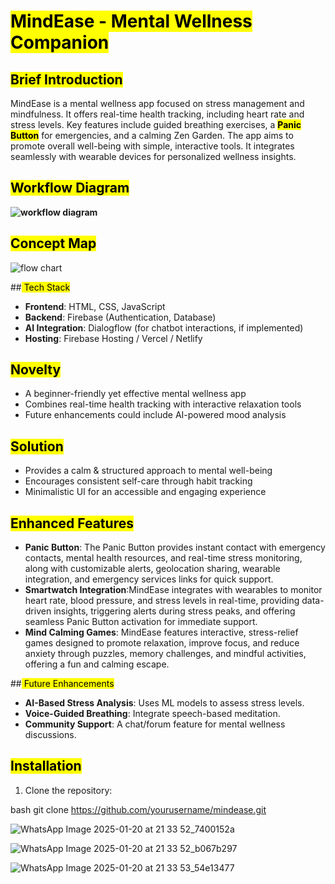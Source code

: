 # <mark>MindEase - Mental Wellness Companion</mark>

## <mark>Brief Introduction</mark>
MindEase is a mental wellness app focused on stress management and mindfulness. It offers real-time health tracking, including heart rate and stress levels. Key features include guided breathing exercises, a <mark>**Panic Button**</mark> for emergencies, and a calming Zen Garden. The app aims to promote overall well-being with simple, interactive tools. It integrates seamlessly with wearable devices for personalized wellness insights.

## <mark>Workflow Diagram</mark>
**![workflow diagram](https://github.com/user-attachments/assets/d13415f7-292d-498e-a189-c7f6998365c2)**

## <mark>Concept Map</mark>
![flow chart](https://github.com/user-attachments/assets/962ab38e-4a79-412d-b821-ab60ac1afff4)


##<mark> Tech Stack</mark>
- **Frontend**: HTML, CSS, JavaScript
- **Backend**: Firebase (Authentication, Database)
- **AI Integration**: Dialogflow (for chatbot interactions, if implemented)
- **Hosting**: Firebase Hosting / Vercel / Netlify

## <mark>Novelty</mark>
- A beginner-friendly yet effective mental wellness app
- Combines real-time health tracking with interactive relaxation tools
- Future enhancements could include AI-powered mood analysis

## <mark>Solution</mark>
- Provides a calm & structured approach to mental well-being
- Encourages consistent self-care through habit tracking
- Minimalistic UI for an accessible and engaging experience

## <mark>Enhanced Features</mark>
- **Panic Button**: The Panic Button provides instant contact with emergency contacts, mental health resources, and real-time stress monitoring, along with customizable alerts, geolocation sharing, wearable integration, and emergency services links for quick support.
- **Smartwatch Integration**:MindEase integrates with wearables to monitor heart rate, blood pressure, and stress levels in real-time, providing data-driven insights, triggering alerts during stress peaks, and offering seamless Panic Button activation for immediate support.
- **Mind Calming Games**: MindEase features interactive, stress-relief games designed to promote relaxation, improve focus, and reduce anxiety through puzzles, memory challenges, and mindful activities, offering a fun and calming escape.

##<mark> Future Enhancements</mark>
- **AI-Based Stress Analysis**: Uses ML models to assess stress levels.
- **Voice-Guided Breathing**: Integrate speech-based meditation.
- **Community Support**: A chat/forum feature for mental wellness discussions.

## <mark>Installation</mark>
1. Clone the repository:
   
bash
   git clone https://github.com/yourusername/mindease.git

![WhatsApp Image 2025-01-20 at 21 33 52_7400152a](https://github.com/user-attachments/assets/a6e6703b-3acb-488c-b186-90a2b3e92f2b)

![WhatsApp Image 2025-01-20 at 21 33 52_b067b297](https://github.com/user-attachments/assets/8ede1c28-e6d8-4cf4-87f4-0d2024d41ae0)

![WhatsApp Image 2025-01-20 at 21 33 53_54e13477](https://github.com/user-attachments/assets/a52a87a9-7c8c-4420-a9fa-5541c49dde0c)

